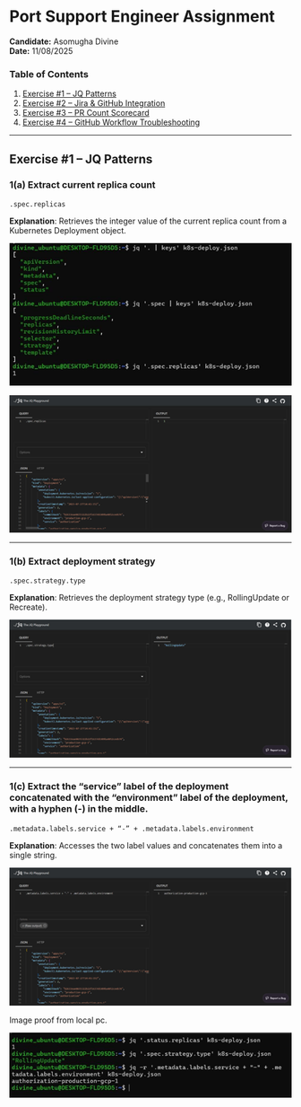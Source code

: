 # Port Support Engineer Assignment

**Candidate:** Asomugha Divine  
**Date:** 11/08/2025  

### Table of Contents
1. [Exercise #1 – JQ Patterns](#exercise-1--jq-patterns)  
2. [Exercise #2 – Jira & GitHub Integration](#exercise-2--jira--github-integration)  
3. [Exercise #3 – PR Count Scorecard](#exercise-3--pr-count-scorecard)  
4. [Exercise #4 – GitHub Workflow Troubleshooting](#exercise-4--github-workflow-troubleshooting)

---

## Exercise #1 – JQ Patterns

### 1(a) Extract current replica count
```jq
.spec.replicas
```
**Explanation**: Retrieves the integer value of the current replica count from a Kubernetes Deployment object.

![Alt text](images/1.png)

![Alt text](images/2.png)

---

### 1(b) Extract deployment strategy
```jq
.spec.strategy.type
```
**Explanation**: Retrieves the deployment strategy type (e.g., RollingUpdate or Recreate).

![Alt text](images/3.png)

---

### 1(c) Extract the “service” label of the deployment concatenated with the “environment” label of the deployment, with a hyphen (-) in the middle.
```jq
.metadata.labels.service + “-” + .metadata.labels.environment
```
**Explanation**: Accesses the two label values and concatenates them into a single string. 

![Alt text](images/4.png)

Image proof from local pc.

![Alt text](images/5.png)
